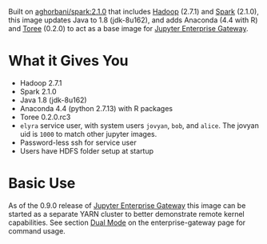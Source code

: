Built on [aghorbani/spark:2.1.0](https://hub.docker.com/r/aghorbani/spark/) that includes
[Hadoop](http://hadoop.apache.org/) (2.7.1) and [Spark](https://spark.apache.org/) (2.1.0), this image updates Java to 
1.8 (jdk-8u162), and adds Anaconda (4.4 with R) and [Toree](https://toree.apache.org/) (0.2.0) to act as a base image 
for [Jupyter Enterprise Gateway](http://jupyter-enterprise-gateway.readthedocs.io/en/latest/).

# What it Gives You
* Hadoop 2.7.1 
* Spark 2.1.0
* Java 1.8 (jdk-8u162)
* Anaconda 4.4 (python 2.7.13) with R packages
* Toree 0.2.0.rc3
* `elyra` service user, with system users `jovyan`, `bob`, and `alice`.  The jovyan uid is `1000` to match other jupyter
 images.
* Password-less ssh for service user
* Users have HDFS folder setup at startup

# Basic Use
As of the 0.9.0 release of [Jupyter Enterprise Gateway](https://github.com/jupyter-incubator/enterprise_gateway/releases)
this image can be started as a separate YARN cluster to better demonstrate remote kernel capabilities.  See section 
[Dual Mode](https://hub.docker.com/r/elyra/enterprise-gateway/#dual_mode) on the enterprise-gateway page for command 
usage.
